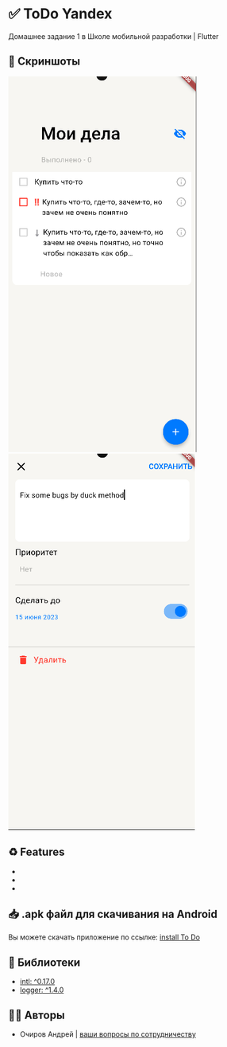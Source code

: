 # ✅ ToDo Yandex
Домашнее задание 1 в Школе мобильной разработки | Flutter

## 📱 Скриншоты

![Main screen](git/first.png) ![Add task](git/second.png)

## ♻️ Features
-
-
-

## 📥 .apk файл для скачивания на Android

Вы можете скачать приложение по ссылке: [install To Do]()

## 📝 Библиотеки

- [intl: ^0.17.0](https://pub.dev/packages/intl)
- [logger: ^1.4.0](https://pub.dev/packages/logger)

## 👨‍💻 Авторы

- Очиров Андрей | [ваши вопросы по сотрудничеству](https://t.me/o41rov)
